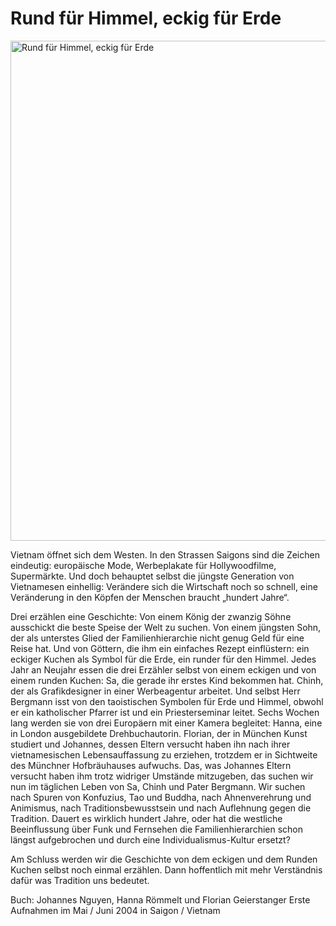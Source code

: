 # Rund für Himmel, eckig für Erde

<img src="/projekte/vietnam_banhchung.jpg" data-query="?800&amp;nolink" width="800" alt="Rund für Himmel, eckig für Erde" />

Vietnam öffnet sich dem Westen. In den Strassen Saigons sind die Zeichen eindeutig: europäische Mode, Werbeplakate für Hollywoodfilme, Supermärkte. Und doch behauptet selbst die jüngste Generation von Vietnamesen einhellig: Verändere sich die Wirtschaft noch so schnell, eine Veränderung in den Köpfen der Menschen braucht „hundert Jahre“.

Drei erzählen eine Geschichte: Von einem König der zwanzig Söhne ausschickt die beste Speise der Welt zu suchen. Von einem jüngsten Sohn, der als unterstes Glied der Familienhierarchie nicht genug Geld für eine Reise hat. Und von Göttern, die ihm ein einfaches Rezept einflüstern: ein eckiger Kuchen als Symbol für die Erde, ein runder für den Himmel. Jedes Jahr an Neujahr essen die drei Erzähler selbst von einem eckigen und von einem runden Kuchen: Sa, die gerade ihr erstes Kind bekommen hat. Chinh, der als Grafikdesigner in einer Werbeagentur arbeitet. Und selbst Herr Bergmann isst von den taoistischen Symbolen für Erde und Himmel, obwohl er ein katholischer Pfarrer ist und ein Priesterseminar leitet. Sechs Wochen lang werden sie von drei Europäern mit einer Kamera begleitet: Hanna, eine in London ausgebildete Drehbuchautorin. Florian, der in München Kunst studiert und Johannes, dessen Eltern versucht haben ihn nach ihrer vietnamesischen Lebensauffassung zu erziehen, trotzdem er in Sichtweite des Münchner Hofbräuhauses aufwuchs. Das, was Johannes Eltern versucht haben ihm trotz widriger Umstände mitzugeben, das suchen wir nun im täglichen Leben von Sa, Chinh und Pater Bergmann. Wir suchen nach Spuren von Konfuzius, Tao und Buddha, nach Ahnenverehrung und Animismus, nach Traditionsbewusstsein und nach Auflehnung gegen die Tradition. Dauert es wirklich hundert Jahre, oder hat die westliche Beeinflussung über Funk und Fernsehen die Familienhierarchien schon längst aufgebrochen und durch eine Individualismus-Kultur ersetzt?

Am Schluss werden wir die Geschichte von dem eckigen und dem Runden Kuchen selbst noch einmal erzählen. Dann hoffentlich mit mehr Verständnis dafür was Tradition uns bedeutet.

  
Buch: Johannes Nguyen, Hanna Römmelt und Florian Geierstanger Erste Aufnahmen im Mai / Juni 2004 in Saigon / Vietnam
